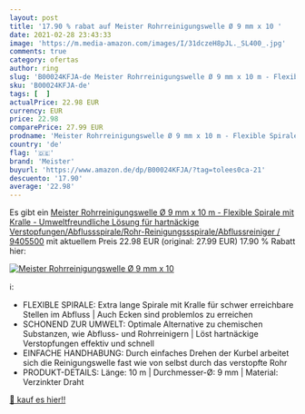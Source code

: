 ```yaml
---
layout: post
title: '17.90 % rabat auf Meister Rohrreinigungswelle Ø 9 mm x 10 '
date: 2021-02-28 23:43:33
image: 'https://m.media-amazon.com/images/I/31dczeH8pJL._SL400_.jpg'
comments: true
category: ofertas
author: ring
slug: 'B00024KFJA-de Meister Rohrreinigungswelle Ø 9 mm x 10 m - Flexible...'
sku: 'B00024KFJA-de'
tags: [  ]
actualPrice: 22.98 EUR
currency: EUR
price: 22.98
comparePrice: 27.99 EUR
prodname: 'Meister Rohrreinigungswelle Ø 9 mm x 10 m - Flexible Spirale mit Kralle - Umweltfreundliche Lösung für hartnäckige Verstopfungen/Abflussspirale/Rohr-Reinigungssspirale/Abflussreiniger / 9405500'
country: 'de'
flag: '🇩🇪'
brand: 'Meister'
buyurl: 'https://www.amazon.de/dp/B00024KFJA/?tag=tolees0ca-21'
descuento: '17.90'
average: '22.98'
---
```


Es gibt ein [Meister Rohrreinigungswelle Ø 9 mm x 10 m - Flexible Spirale mit Kralle - Umweltfreundliche Lösung für hartnäckige Verstopfungen/Abflussspirale/Rohr-Reinigungssspirale/Abflussreiniger / 9405500](https://www.amazon.de/dp/B00024KFJA/?tag=tolees0ca-21) mit aktuellem Preis 22.98 EUR (original: 27.99 EUR) 17.90 % Rabatt hier:

[![Meister Rohrreinigungswelle Ø 9 mm x 10 ](https://m.media-amazon.com/images/I/31dczeH8pJL._SL400_.jpg)](https://www.amazon.de/dp/B00024KFJA/?tag=tolees0ca-21)

ℹ️:

- FLEXIBLE SPIRALE: Extra lange Spirale mit Kralle für schwer erreichbare Stellen im Abfluss | Auch Ecken sind problemlos zu erreichen
- SCHONEND ZUR UMWELT: Optimale Alternative zu chemischen Substanzen, wie Abfluss- und Rohrreinigern | Löst hartnäckige Verstopfungen effektiv und schnell
- EINFACHE HANDHABUNG: Durch einfaches Drehen der Kurbel arbeitet sich die Reinigungswelle fast wie von selbst durch das verstopfte Rohr
- PRODUKT-DETAILS: Länge: 10 m | Durchmesser-Ø: 9 mm | Material: Verzinkter Draht

[🛒 kauf es hier!!](https://www.amazon.de/dp/B00024KFJA/?tag=tolees0ca-21)
